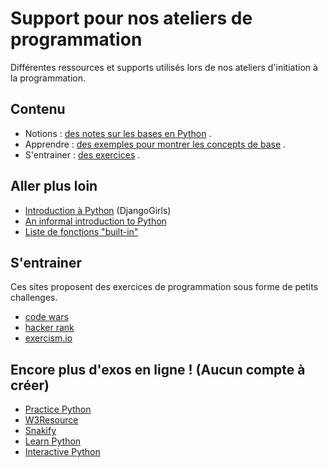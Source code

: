 # Support pour nos ateliers de programmation

Différentes ressources et supports utilisés lors de nos ateliers d'initiation à la programmation.


## Contenu

  * Notions : [des notes sur les bases en Python](https://github.com/djangogirlsbdx/ressources-et-supports/blob/master/reference.md) .
  * Apprendre : [des exemples pour montrer les concepts de base](https://github.com/djangogirlsbdx/ressources-et-supports/tree/master/exemples/) .
  * S'entrainer : [des exercices](https://github.com/djangogirlsbdx/ressources-et-supports/blob/master/exercices/README.md) .

## Aller plus loin

  * [Introduction à Python](https://tutorial.djangogirls.org/fr/python_introduction/) (DjangoGirls)
  * [An informal introduction to Python](https://docs.python.org/3/tutorial/introduction.html)
  * [Liste de fonctions "built-in"](https://docs.python.org/2/library/functions.html)


## S'entrainer

Ces sites proposent des exercices de programmation sous forme de petits challenges.

  * [code wars](https://www.codewars.com/)
  * [hacker rank](https://www.hackerrank.com/)
  * [exercism.io](http://exercism.io/)

## Encore plus d'exos en ligne ! (Aucun compte à créer)

  * [Practice Python](http://www.practicepython.org/)
  * [W3Resource](https://www.w3resource.com/python-exercises/)
  * [Snakify](https://snakify.org/)
  * [Learn Python](http://www.learnpython.org/fr/)
  * [Interactive Python](http://interactivepython.org/runestone/static/thinkcspy/index.html)
  
  
  

